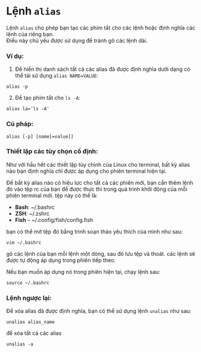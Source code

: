 # Lệnh `alias`

Lệnh `alias` cho phép bạn tạo các phím tắt cho các lệnh hoặc định nghĩa các lệnh của riêng bạn.  
Điều này chủ yếu được sử dụng để tránh gõ các lệnh dài.

### Ví dụ:

1. Để hiển thị danh sách tất cả các alias đã được định nghĩa dưới dạng có thể tái sử dụng `alias NAME=VALUE`:

```
alias -p
```

2. Để tạo phím tắt cho `ls -A`:

```
alias la='ls -A'
```

### Cú pháp:

```
alias [-p] [name[=value]]
```

### Thiết lập các tùy chọn cố định:

Như với hầu hết các thiết lập tùy chỉnh của Linux cho terminal, bất kỳ alias nào bạn định nghĩa chỉ được áp dụng cho phiên terminal hiện tại.

Để bất kỳ alias nào có hiệu lực cho tất cả các phiên mới, bạn cần thêm lệnh đó vào tệp rc của bạn để được thực thi trong quá trình khởi động của mỗi phiên terminal mới.
tệp này có thể là:
- **Bash**: ~/.bashrc
- **ZSH**: ~/.zshrc
- **Fish** – ~/.config/fish/config.fish

bạn có thể mở tệp đó bằng trình soạn thảo yêu thích của mình như sau:

```
vim ~/.bashrc
```
gõ các lệnh của bạn mỗi lệnh một dòng, sau đó lưu tệp và thoát.
các lệnh sẽ được tự động áp dụng trong phiên tiếp theo.

Nếu bạn muốn áp dụng nó trong phiên hiện tại, chạy lệnh sau:
```
source ~/.bashrc
```

### Lệnh ngược lại:
Để xóa alias đã được định nghĩa, bạn có thể sử dụng lệnh `unalias` như sau:
```
unalias alias_name
```

để xóa tất cả các alias
```
unalias -a
```